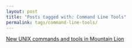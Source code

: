 ```yaml
---
layout: post
title: "Posts tagged with: Command Line Tools"
permalink: tags/command-line-tools/
---
```

[New UNIX commands and tools in Mountain Lion](/2012/08/new-unix-commands-and-tools-in-mountain)
